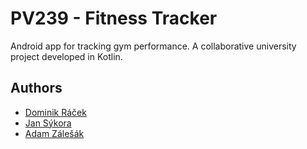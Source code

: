# PV239 - Fitness Tracker

Android app for tracking gym performance. A collaborative university project developed in Kotlin.

## Authors

- [Dominik Ráček](https://is.muni.cz/auth/osoba/racek.dominik)
- [Jan Sýkora](https://is.muni.cz/auth/osoba/485598)
- [Adam Zálešák](https://is.muni.cz/auth/osoba/493071)
